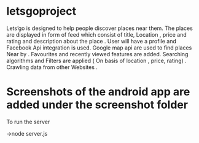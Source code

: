# letsgoproject

 Lets’go is designed to help people discover places near them. The places are displayed in form of feed which consist of title, Location , price and rating and description about the place . User will have a profile and Facebook Api integration is used. Google map api are used to find places Near by . Favourites and recently viewed features are added. Searching algorithms and Filters are applied (  On basis of location , price, rating) . Crawling data from other Websites .  
 
 
 # Screenshots of the android app are added under the screenshot folder
 To run the server 
 
 ->node server.js
